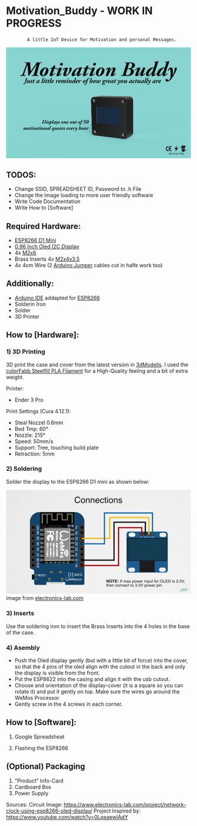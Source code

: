 # Motivation_Buddy - WORK IN PROGRESS
            A little IoT Device for Motivation and personal Messages. 

![Graph1](./Packaging/Front.png)

## TODOS: 
- Change SSID, SPREADSHEET ID, Password to .h File
- Change the Image loading to more user friendly software
- Write Code Documentation
- Write How to [Software]

## Required Hardware:
- [ESP8266 D1 Mini](https://www.az-delivery.de/it/products/d1-mini-pro)
- [0.96 Inch Oled I2C Display](https://www.az-delivery.de/it/products/0-96zolldisplay?_pos=1&_sid=81bd66783&_ss=r)
- 4x [M2x6](https://www.amazon.de/Schrauben-Edelstahl-Sechskopf-Unterlegscheiben-Aufbewahrung/dp/B085LJYF3G/ref=pd_sbs_2/257-8556461-8818023?pd_rd_w=WwLyA&pf_rd_p=8781501c-593f-4975-b5f8-e088bd855b50&pf_rd_r=K4869HAYNW4F58S6GAJ7&pd_rd_r=3e6d37be-0675-4f66-af95-faa65efe84dc&pd_rd_wg=jdNy0&pd_rd_i=B085LJYF3G&psc=1)
- Brass Inserts 4x [M2x4x3.5](https://www.amazon.de/VIGRUE-Gewindeeinsatz-Einpressmutter-Gewindebuchsen-Kunststoffteiledurch/dp/B08DHYD73Q/ref=sr_1_4?__mk_de_DE=%C3%85M%C3%85%C5%BD%C3%95%C3%91&crid=3O62TU9BSAS4I&keywords=brass+inserts&qid=1644755613&s=diy&sprefix=brass+inserts%2Cdiy%2C161&sr=1-4) 
- 4x 4cm Wire (2 [Arduino Jumper](https://www.amazon.de/Female-Female-Male-Female-Male-Male-Steckbr%C3%BCcken-Drahtbr%C3%BCcken-bunt/dp/B01EV70C78/ref=sr_1_5?keywords=jumper+cables&qid=1644755637&sprefix=jumper+%2Caps%2C85&sr=8-5) cables cut in halfe work too)

## Additionally: 
- [Arduino IDE](https://www.arduino.cc/en/software) addapted for [ESP8266](https://chewett.co.uk/blog/937/configuring-wemos-d1-mini-pro-esp8266-arduino-ide/)
- Solderin Iron 
- Solder
- 3D Printer 

## How to [Hardware]:

### 1) 3D Printing  
3D print the case and cover from the latest version in [3dModells](./3dModells/). I used the [colorFabb Steelfill PLA Filament](https://colorfabb.com/de/steelfill) for a High-Quality feeling and a bit of extra weight. 

Printer: 
- Ender 3 Pro
    
Print Settings (Cura 4.12.1): 
- Steal Nozzel 0.6mm
- Bed Tmp: 60°
- Nozzle: 215°
- Speed: 50mm/s
- Support: Tree, touching build plate
 - Retraction: 5mm

### 2) Soldering  
Solder the display to the ESP8266 D1 mini as shown below: 

![solder_help](./OLED-Schematics.jpeg)
image from [electronics-lab.com]( https://www.electronics-lab.com/project/network-clock-using-esp8266-oled-display/)

### 3) Inserts
Use the soldering iron to insert the Brass Inserts into the 4 holes in the base of the case. 

### 4) Asembly 
- Push the Oled display gently (but with a little bit of force) into the cover, so that the 4 pins of the oled align with the cutout in the back and only the display is visible from the front. 
- Put the ESP8622 into the casing and align it with the usb cutout. 
- Choose and orientation of the display-cover (it is a square so you can rotate it) and put it gently on top. Make sure the wires go around the WeMos Processor. 
- Gently screw in the 4 screws in each corner. 
   
## How to [Software]:
1) Google Spreadsheat

2) Flashing the ESP8266


## (Optional) Packaging
1) "Product" Info-Card
2) Cardboard Box
3) Power Supply


Sources: 
Circuit Image: https://www.electronics-lab.com/project/network-clock-using-esp8266-oled-display/
Project Inspired by: https://www.youtube.com/watch?v=0LoeaewIAdY